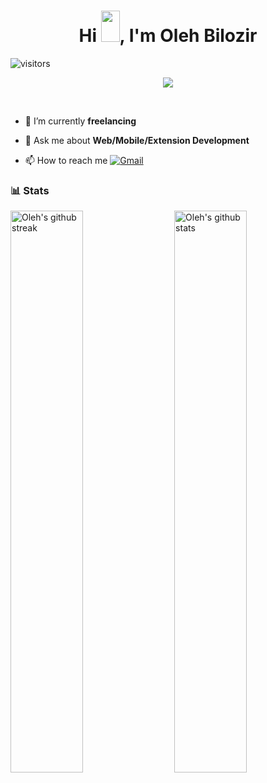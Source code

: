 <h1 align="center">
  Hi <img src="https://raw.githubusercontent.com/MartinHeinz/MartinHeinz/master/wave.gif" width="30px" height="50px">, I'm Oleh Bilozir 
</h1>

![visitors](https://visitor-badge.laobi.icu/badge?page_id=OlehBilozir.OlehBilozir)


<p align="center">
  <a href="https://github.com/DenverCoder1/readme-typing-svg"><img src="https://readme-typing-svg.herokuapp.com?font=Fira+Mono&color=33FF33&size=30&center=true&vCenter=true&width=500&height=100&lines=Senior+Software+Engineer;Mobile+Application+Developer;Chrome+Extension+Developer;Automation+Specialist"></a>
</p>

<br>
  
- 🌱 I’m currently **freelancing**

- 💬 Ask me about **Web/Mobile/Extension Development**

- 📫 How to reach me [![Gmail](https://img.shields.io/badge/Gmail-Email-red)](mailto:olehbilozirrrr@gmail.com)

### 📊 Stats

<img src="https://github-readme-stats.vercel.app/api?username=OlehBilozir&show_icons=true&theme=transparent&hide_border=true" alt="Oleh's github stats" width="48%" align="right"/>
<img src="http://github-readme-streak-stats.herokuapp.com?user=OlehBilozir&theme=transparent&hide_border=true" alt="Oleh's github streak" width="48%" />

